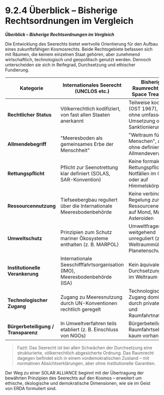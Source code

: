 # 9.2.4 Überblick – Bisherige Rechtsordnungen im Vergleich

_**Überblick – Bisherige Rechtsordnungen im Vergleich**_

Die Entwicklung des Seerechts bietet wertvolle Orientierung für den Aufbau eines zukunftsfähigen Kosmosrechts. Beide Rechtsgebiete befassen sich mit Räumen, die keinem einzelnen Staat gehören, aber zunehmend wirtschaftlich, technologisch und geopolitisch genutzt werden. Dennoch unterscheiden sie sich in Reifegrad, Durchsetzung und ethischer Fundierung.

| Kategorie                           | Internationales Seerecht (UNCLOS etc.)                                     | Bisheriges Raumrecht (Outer Space Treaty etc.)                                       |
| ----------------------------------- | -------------------------------------------------------------------------- | ------------------------------------------------------------------------------------ |
| **Rechtlicher Status**              | Völkerrechtlich kodifiziert, von fast allen Staaten anerkannt              | Teilweise kodifiziert (OST 1967), aber ohne umfassende Umsetzung oder Sanktionierung |
| **Allmendebegriff**                 | "Meeresboden als gemeinsames Erbe der Menschheit"                          | "Weltraum für alle Menschen", aber ohne definierte Allmendeverwaltung                |
| **Rettungspflicht**                 | Pflicht zur Seenotrettung klar definiert (SOLAS, SAR-Konvention)           | Keine formale Rettungspflicht bei Notfällen im Orbit oder auf Himmelskörpern         |
| **Ressourcennutzung**               | Tiefseebergbau reguliert über die Internationale Meeresbodenbehörde        | Keine verbindliche Regelung zur Ressourcenextraktion auf Mond, Mars, Asteroiden      |
| **Umweltschutz**                    | Prinzipien zum Schutz mariner Ökosysteme enthalten (z. B. MARPOL)          | Umweltfragen im All weitgehend unreguliert (z. B. Weltraummüll, Planetenschutz)      |
| **Institutionelle Verankerung**     | Internationale Seeschifffahrtsorganisation (IMO), Meeresbodenbehörde (ISA) | Kein äquivalentes Durchsetzungsorgan im Weltraum                                     |
| **Technologischer Zugang**          | Zugang zu Meeresnutzung durch UN-Konventionen rechtlich geregelt           | Technologischer Zugang dominiert durch private Akteure und Raumfahrtnationen         |
| **Bürgerbeteiligung / Transparenz** | In Umweltverfahren teils etabliert (z. B. Einschluss von NGOs)             | Bürgerbeteiligung im Raumfahrtsektor kaum vorhanden                                  |

> Fazit: Das Seerecht ist bei allen Schwächen der Durchsetzung eine strukturierte, völkerrechtlich abgesicherte Ordnung. Das Raumrecht dagegen befindet sich in einem vordemokratischen Zustand – mit normativen Absichtserklärungen, aber ohne institutionelle Garantien.

Der Weg zu einer SOLAR ALLIANCE beginnt mit der Übertragung der bewährten Prinzipien des Seerechts auf den Kosmos – erweitert um ethische, ökologische und demokratische Dimensionen, wie sie im Geist von ERDA formuliert sind.
